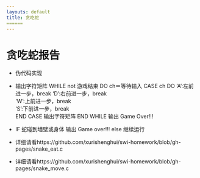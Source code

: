 ```yaml
---
layouts: default
title: 贪吃蛇
======
--- 
```


# 贪吃蛇报告

* 伪代码实现

* 输出字符矩阵
	WHILE not 游戏结束 DO
		ch＝等待输入
		CASE ch DO
		‘A’:左前进一步，break 
		‘D’:右前进一步，break    
		‘W’:上前进一步，break    
		‘S’:下前进一步，break    
		END CASE
		输出字符矩阵
	END WHILE
	输出 Game Over!!! 

* IF 蛇碰到墙壁或身体
    输出 Game over!!!
  else 
    继续运行    
* 详细请看https://github.com/xurishenghui/swi-homework/blob/gh-pages/snake_eat.c

* 详细请看https://github.com/xurishenghui/swi-homework/blob/gh-pages/snake_move.c